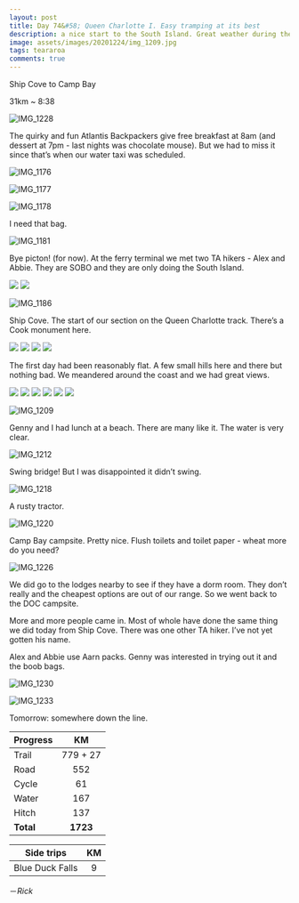 ```yaml
---
layout: post
title: Day 74&#58; Queen Charlotte I. Easy tramping at its best
description: a nice start to the South Island. Great weather during the day. Water is so blue. 
image: assets/images/20201224/img_1209.jpg
tags: teararoa
comments: true
---
```


Ship Cove to Camp Bay

31km ~ 8:38

![IMG_1228](/assets/images/20201224/img_1228.jpg)

The quirky and fun Atlantis Backpackers give free breakfast at 8am (and dessert at 7pm - last nights was chocolate mouse). But we had to miss it since that’s when our water taxi was scheduled. 

![IMG_1176](/assets/images/20201224/img_1176.jpg)

![IMG_1177](/assets/images/20201224/img_1177.jpg)

![IMG_1178](/assets/images/20201224/img_1178.jpg)

I need that bag. 

![IMG_1181](/assets/images/20201224/img_1181.jpg)

Bye picton! (for now). At the ferry terminal we met two TA hikers - Alex and Abbie. They are SOBO and they are only doing the South Island. 

<div class="gallery" data-columns="2">
  <img src="/assets/images/20201224/img_1180.jpg">
  <img src="/assets/images/20201224/img_1182.jpg">
</div>

![IMG_1186](/assets/images/20201224/img_1186.jpg)

Ship Cove. The start of our section on the Queen Charlotte track. There’s a Cook monument here. 

<div class="gallery" data-columns="2">
  <img src="/assets/images/20201224/img_1188.jpg">
  <img src="/assets/images/20201224/img_1189.jpg">
  <img src="/assets/images/20201224/img_1190.jpg">
  <img src="/assets/images/20201224/img_1191.jpg">
</div>

The first day had been reasonably flat. A few small hills here and there but nothing bad. We meandered around the coast and we had great views. 

<div class="gallery" data-columns="2">
  <img src="/assets/images/20201224/img_1194.jpg">
  <img src="/assets/images/20201224/img_1197.jpg">
  <img src="/assets/images/20201224/img_1200.jpg">
  <img src="/assets/images/20201224/img_1202.jpg">
  <img src="/assets/images/20201224/img_1205.jpg">
  <img src="/assets/images/20201224/img_1206.jpg">
</div>

![IMG_1209](/assets/images/20201224/img_1209.jpg)

Genny and I had lunch at a beach. There are many like it. The water is very clear. 

![IMG_1212](/assets/images/20201224/img_1212.jpg)

Swing bridge! But I was disappointed it didn’t swing. 

![IMG_1218](/assets/images/20201224/img_1218.jpg)

A rusty tractor. 

![IMG_1220](/assets/images/20201224/img_1220.jpg)

Camp Bay campsite. Pretty nice. Flush toilets and toilet paper - wheat more do you need?

![IMG_1226](/assets/images/20201224/img_1226.jpg)

We did go to the lodges nearby to see if they have a dorm room. They don’t really and the cheapest options are out of our range. So we went back to the DOC campsite. 

More and more people came in. Most of whole have done the same thing we did today from Ship Cove. There was one other TA hiker. I’ve not yet gotten his name. 

Alex and Abbie use Aarn packs. Genny was interested in trying out it and the boob bags. 

![IMG_1230](/assets/images/20201224/img_1230.jpg)

![IMG_1233](/assets/images/20201224/img_1233.jpg)


Tomorrow: somewhere down the line. 

| Progress | KM |
| ---- |:----:|
| Trail | 779 + 27 |
| Road | 552 |
| Cycle | 61 |
| Water | 167 |
| Hitch | 137 |
| **Total** | **1723** |

| Side trips | KM |
| ---- |:----:|
| Blue Duck Falls | 9 |


－_Rick_